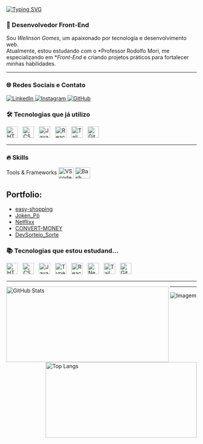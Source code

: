 [![Typing SVG](https://readme-typing-svg.herokuapp.com?font=Fira+Code&weight=500&duration=3000&pause=1000&color=0C05F7&background=000316&center=true&width=435&lines=+%23+%F0%9F%91%A8%E2%80%8D%F0%9F%92%BB+Welinson+Gomes+Alves+)](https://git.io/typing-svg)

### 🚀 Desenvolvedor Front-End  

Sou *Welinson Gomes*, um apaixonado por tecnologia e desenvolvimento web.  
Atualmente, estou estudando com o *Professor Rodolfo Mori, me especializando em **Front-End* e criando projetos práticos para fortalecer minhas habilidades.

---
### 🌐 Redes Sociais e Contato

<p align="left">
    <a href="https://www.linkedin.com/in/www.linkedin.com/in/welinsongomes-alves" target="_blank">
        <img alt="LinkedIn" title="Conecte-se comigo no LinkedIn" src="https://img.shields.io/badge/LinkedIn-0077B5?style=for-the-badge&logo=linkedin&logoColor=white" />
    </a>
    <a href="https://www.instagram.com/SEU_INSTAGRAM" target="_blank">
        <img alt="Instagram" title="Me siga no Instagram" src="https://img.shields.io/badge/Instagram-E4405F?style=for-the-badge&logo=instagram&logoColor=white" />
    </a>
    <a href="https://github.com/welinsonAG" target="_blank">
        <img alt="GitHub" title="Meu portfólio no GitHub" src="https://img.shields.io/badge/GitHub-181717?style=for-the-badge&logo=github&logoColor=white" />
    </a>
</p>

### 🛠️ Tecnologias que já utilizo
<img 
    align="left" 
    alt="HTML"
    title="HTML" 
    width="30px" 
    style="padding-right: 10px;" 
    src="https://cdn.jsdelivr.net/gh/devicons/devicon@latest/icons/html5/html5-original.svg" 
/>
<img 
    align="left" 
    alt="CSS" 
    title="CSS"
    width="30px" 
    style="padding-right: 10px;" 
    src="https://cdn.jsdelivr.net/gh/devicons/devicon@latest/icons/css3/css3-original.svg" 
/>
<img 
    align="left" 
    alt="JavaScript" 
    title="JavaScript"
    width="30px" 
    style="padding-right: 10px;" 
    src="https://cdn.jsdelivr.net/gh/devicons/devicon@latest/icons/javascript/javascript-original.svg" 
/>

<img 
    align="left" 
    alt="React"
    title="React" 
    width="30px" 
    style="padding-right: 10px;" 
    src="https://cdn.jsdelivr.net/gh/devicons/devicon@latest/icons/react/react-original.svg" 
/>

<img 
    align="left" 
    alt="Tailwind" 
    title="Tailwind"
    width="30px" 
    style="padding-right: 10px;" 
    src="https://cdn.jsdelivr.net/gh/devicons/devicon@latest/icons/tailwindcss/tailwindcss-original.svg" 
/>

<img 
    align="left" 
    alt="Git" 
    title="Git"
    width="30px" 
    style="padding-right: 10px;" 
    src="https://cdn.jsdelivr.net/gh/devicons/devicon@latest/icons/git/git-original.svg" 
/>
<br>
 <br>
 
 ---
 
###  🔥 Skills
  
  <div style="flex-basis: 48%;">
  Tools & Frameworks 
    <img align="center" alt="VScode" height="30" width="40" src="https://cdn.jsdelivr.net/gh/devicons/devicon/icons/vscode/vscode-original.svg">
    <img align="center" alt="Bash" height="30" width="40" src="https://cdn.jsdelivr.net/gh/devicons/devicon/icons/bash/bash-original.svg">
 </div>
 
<!-- Portfolio -->
## Portfolio:
- [easy-shopping](https://welinsonag.github.io/easy-shopping/)
- [Joken_Pô](https://welinsonag.github.io/Joken-p-/)
- [Netflixx]( https://welinsonag.github.io/Netflixx/)
- [CONVERT-MONEY](https://welinsonag.github.io/CONVERT-MONEY/)
- [DevSorteio_Sorte](https://welinsonag.github.io/DevSorteio_Sorte/)


### 📚 Tecnologias que estou estudand…


<img 
    align="left" 
    alt="HTML"
    title="HTML" 
    width="30px" 
    style="padding-right: 10px;" 
    src="https://cdn.jsdelivr.net/gh/devicons/devicon@latest/icons/html5/html5-original.svg" 
/>
<img 
    align="left" 
    alt="CSS" 
    title="CSS"
    width="30px" 
    style="padding-right: 10px;" 
    src="https://cdn.jsdelivr.net/gh/devicons/devicon@latest/icons/css3/css3-original.svg" 
/>
<img 
    align="left" 
    alt="JavaScript" 
    title="JavaScript"
    width="30px" 
    style="padding-right: 10px;" 
    src="https://cdn.jsdelivr.net/gh/devicons/devicon@latest/icons/javascript/javascript-original.svg" 
/>
<img 
    align="left" 
    alt="TypeScript"
    title="TypeScript" 
    width="30px" 
    style="padding-right: 10px;" 
    src="https://cdn.jsdelivr.net/gh/devicons/devicon@latest/icons/typescript/typescript-original.svg" 
/>
<img 
    align="left" 
    alt="React"
    title="React" 
    width="30px" 
    style="padding-right: 10px;" 
    src="https://cdn.jsdelivr.net/gh/devicons/devicon@latest/icons/react/react-original.svg" 
/>
<img 
    align="left" 
    alt="Next.js" 
    title="Next.js"
    width="30px" 
    style="padding-right: 10px;" 
    src="https://cdn.jsdelivr.net/gh/devicons/devicon@latest/icons/nextjs/nextjs-original.svg" 
/>

<img 
    align="left" 
    alt="Tailwind" 
    title="Tailwind"
    width="30px" 
    style="padding-right: 10px;" 
    src="https://cdn.jsdelivr.net/gh/devicons/devicon@latest/icons/tailwindcss/tailwindcss-original.svg" 
/>



<img 
    align="left" 
    alt="Git" 
    title="Git"
    width="30px" 
    style="padding-right: 10px;" 
    src="https://cdn.jsdelivr.net/gh/devicons/devicon@latest/icons/git/git-original.svg" 
/>

<br/>
<br/>

------
<p>
  <img 
    align="left" 
    alt="GitHub Stats" 
    height="200" 
    width="430"
    src="https://github-readme-stats.vercel.app/api?username=welinsonAG&show_icons=true&theme=tokyonight&include_all_commits=true&locale=pt-br" />
   
  <img 
    align="right" 
    alt="Top Langs" 
    height="200"
     width="400"
    src="https://github-readme-stats.vercel.app/api/top-langs/?username=welinsonAG&theme=tokyonight&layout=compact&custom_title=Tecnologias&langs_count=9" 
  /> 
  
  ----
</p>
<!-- GIF -->
<p align="center">
  <img align="center"src="https://github.com/VariableBee/VariableBee/assets/77739311/4e9f41af-6b57-49a7-b15a-74322e96b4d7" alt="Imagem">

</p>
